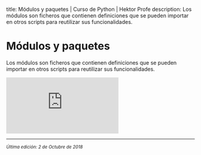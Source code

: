 title: Módulos y paquetes | Curso de Python | Hektor Profe
description: Los módulos son ficheros que contienen definiciones que se pueden importar en otros scripts para reutilizar sus funcionalidades.

# Módulos y paquetes

Los módulos son ficheros que contienen definiciones que se pueden importar en otros scripts para reutilizar sus funcionalidades.

<div class='embed-container'><iframe src='https://player.vimeo.com/video/292161525' frameborder='0' webkitAllowFullScreen mozallowfullscreen allowFullScreen></iframe></div>

___
<small class="edited"><i>Última edición: 2 de Octubre de 2018</i></small>